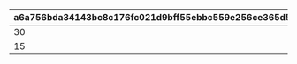 |a6a756bda34143bc8c176fc021d9bff55ebbc559e256ce365d551f69ca11e24e|cd289e8c467ffda29f4afca8bf461222aa57692a1c6762477e17f36a793fdec2|c14bc406876a01275ea7877d0635ac1734ff647cc5982e46c81f81668121a3b1|65601bdc79d689c89ef2570a0d072749a315a0aab22c766e8b2da4f6c6e27d72|fcd437bb6548036f4dc3a5cc18d52c91341c89daa20d6000ae152d31141ff81c|11b93675362dca7071813bf6ec10da59313722a6e9a3ddeb5272dcd64e5375dc|
| --- | --- | --- | --- | --- | --- |
|30|30|100|30|30|30|
|15|15|200|15|15|15|